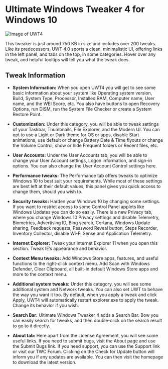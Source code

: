 # Ultimate Windows Tweaker 4 for Windows 10
![Image of UWT4](https://www.thewindowsclub.com/wp-content/uploads/2015/08/Ultimate-Windows-Tweaker-4-for-Windows-10.jpg)


This tweaker is just around 750 KB in size and includes over 200 tweaks. Like its predecessors, UWT 4.0 sports a clean, minimalistic UI, offering links in the left panel, and tabs on the top, in some categories. Hover over any tweak, and helpful tooltips will tell you what the tweak does.

## Tweak Information
- **System Information:** When you open UWT4 you will get to see some basic information about your system like Operating system version, Build, System Type, Processor, Installed RAM, Computer name, User name, and the WEI Score, etc. You also have buttons to open Recovery Options, run DISM, run the System File Checker or create a System Restore Point.

- **Customization:** Under this category, you will be able to tweak settings of your Taskbar, Thumbnails, File Explorer, and the Modern UI. You can opt to use a Light or Dark theme for OS or apps, disable Start animations, use default or change Battery Date & Time flyouts or change the Volume Control, show or hide Frequent folders or Recent files, etc.

- **User Accounts:** Under the User Accounts tab, you will be able to change your User Account settings, Logon information, and sign-in options. You can also change the User Account Control settings here.

- **Performance tweaks:** The Performance tab offers tweaks to optimize Windows 10 to best suit your requirements. While most of these settings are best left at their default values, this panel gives you quick access to change them, should you wish to.

- **Security tweaks:** Harden your Windows 10 by changing some settings. If you want to restrict access to some Control Panel applets like Windows Updates you can do so easily. There is a new Privacy tab, where you change Windows 10 Privacy settings and disable Telemetry, Biometrics, Advertising ID, Bing search, Cortana, Windows Update sharing, Feedback requests, Password Reveal button, Steps Recorder, Inventory Collector, disable Wi-Fi Sense and Application Telemetry.

- **Internet Explorer:** Tweak your Internet Explorer 11 when you open this section. Tweak IE’s appearance and behavior.

- **Context Menu tweaks:** Add Windows Store apps, features, and useful functions to the right-click context menu. Add Scan with Windows Defender, Clear Clipboard, all built-in default Windows Store apps and more to the context menu.

- **Additional system tweaks:** Under this category, you will see some additional system and Network tweaks. You can also set UWT to behave the way you want it too. By default, when you apply a tweak and click Apply, UWT4 will automatically restart explorer.exe to apply the tweak. Change its behavior if you wish.

- **Search Bar:** Ultimate Windows Tweaker 4 adds a Search Bar. Bow you can easily search for tweaks, and then double-click on the search result to go to it directly.

- **About tab:** Here apart from the License Agreement, you will see some useful links. If you need to submit bugs, visit the About page and use the Submit Bugs link. If you need support, you can use the Support link or visit our TWC Forum. Clicking on the Check for Update button will inform you if any updates are available. You can then visit the homepage to download the latest version.
